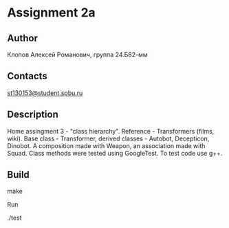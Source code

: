 # Assignment 2a
## Author
Клопов Алексей Романович, группа 24.Б82-мм

## Contacts
st130153@student.spbu.ru

## Description
Home assingment 3 - "class hierarchy". Reference - Transformers (films, wiki). Base class - Transformer, derived classes - Autobot, Decepticon, Dinobot. A composition made with Weapon, an association made with Squad. Class methods were tested using GoogleTest. To test code use g++.

## Build

make

Run

./test
